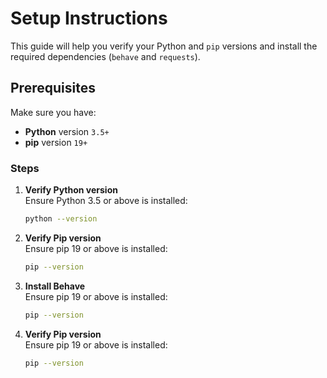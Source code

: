# Setup Instructions

This guide will help you verify your Python and `pip` versions and install the required dependencies (`behave` and `requests`).

## Prerequisites

Make sure you have:
- **Python** version `3.5+`
- **pip** version `19+`

### Steps

1. **Verify Python version**  
   Ensure Python 3.5 or above is installed:

   ```bash
   python --version
    ```
2. **Verify Pip version**  
   Ensure pip 19 or above is installed:

   ```bash
   pip --version
    ```
3. **Install Behave**  
   Ensure pip 19 or above is installed:

   ```bash
   pip --version
    ```
2. **Verify Pip version**  
   Ensure pip 19 or above is installed:

   ```bash
   pip --version
    ```